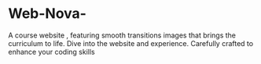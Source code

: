 # Web-Nova-
A course website , featuring smooth transitions images that brings the curriculum to life. Dive into the website and experience. Carefully crafted to enhance your coding skills 
